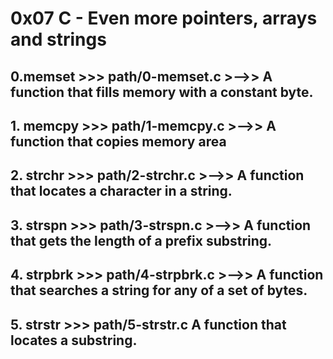 # **0x07** C - Even more pointers, arrays and strings

##  **0.memset >>> path/0-memset.c** >-->> A function that fills memory with a constant byte.
 
## **1. memcpy >>> path/1-memcpy.c** >-->> A function that copies memory area

## **2. strchr >>> path/2-strchr.c** >-->> A function that locates a character in a string.

## **3. strspn >>> path/3-strspn.c** >-->> A function that gets the length of a prefix substring.

## **4. strpbrk >>> path/4-strpbrk.c** >-->> A function that searches a string for any of a set of bytes.

## **5. strstr >>> path/5-strstr.c** A function that locates a substring.